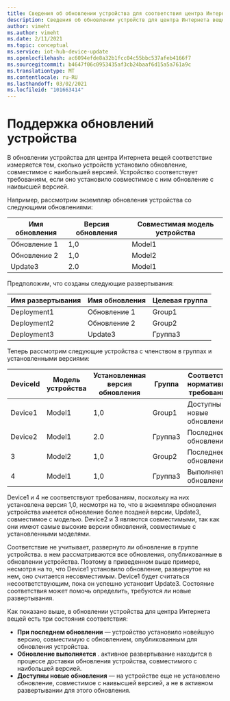 ```yaml
---
title: Сведения об обновлении устройства для соответствия центра Интернета вещей Azure | Документация Майкрософт
description: Сведения об обновлении устройств для центра Интернета вещей Azure с целью оценки соответствия.
author: vimeht
ms.author: vimeht
ms.date: 2/11/2021
ms.topic: conceptual
ms.service: iot-hub-device-update
ms.openlocfilehash: ac6094efde8a32b1fcc04c55bbc537afeb4166f7
ms.sourcegitcommit: b4647f06c0953435af3cb24baaf6d15a5a761a9c
ms.translationtype: MT
ms.contentlocale: ru-RU
ms.lasthandoff: 03/02/2021
ms.locfileid: "101663414"
---
```

# <a name="device-update-compliance"></a>Поддержка обновлений устройства

В обновлении устройства для центра Интернета вещей соответствие измеряется тем, сколько устройств установило обновление, совместимое с наибольшей версией. Устройство соответствует требованиям, если оно установило совместимое с ним обновление с наивысшей версией. 

Например, рассмотрим экземпляр обновления устройства со следующими обновлениями:

|Имя обновления|Версия обновления|Совместимая модель устройства|
|-----------|--------------|-----------------------|
|Обновление 1    |1,0    |Model1|
|Обновление 2    |1,0    |Model2|
|Update3    |2.0    |Model1|

Предположим, что созданы следующие развертывания:

|Имя развертывания    |Имя обновления    |Целевая группа|
|-----------|--------------|-------------------|
|Deployment1    |Обновление 1    |Group1|
|Deployment2    |Обновление 2    |Group2|
|Deployment3    |Update3    |Группа3|

Теперь рассмотрим следующие устройства с членством в группах и установленными версиями:

|DeviceId   |Модель устройства   |Установленная версия обновления|Группа |Соответствие нормативным требованиям|
|-----------|--------------|-----------------------|-----|---------|
|Device1    |Model1 |1,0    |Group1 |Доступны новые обновления</span>|
|Device2    |Model1 |2.0    |Группа3 |Последнее обновление|
|3    |Model2 |1,0    |Group2 |Последнее обновление|
|4    |Model1 |1,0    |Группа3 |Выполняется обновление|

Device1 и 4 не соответствуют требованиям, поскольку на них установлена версия 1,0, несмотря на то, что в экземпляре обновления устройства имеется обновление более поздней версии, Update3, совместимое с моделью. Device2 и 3 являются совместимыми, так как они имеют самые высокие версии обновлений, совместимые с установленными моделями.

Соответствие не учитывает, развернуто ли обновление в группе устройства. в нем рассматриваются все обновления, опубликованные в обновлении устройства. Поэтому в приведенном выше примере, несмотря на то, что Device1 установило обновление, развернутое на нем, оно считается несовместимым. Device1 будет считаться несоответствующим, пока он успешно установит Update3. Состояние соответствия может помочь определить, требуются ли новые развертывания. 

Как показано выше, в обновлении устройства для центра Интернета вещей есть три состояния соответствия:

*   **При последнем обновлении** — устройство установило новейшую версию, совместимую с обновлением, опубликованным для обновления устройства.
*   **Обновление выполняется** . активное развертывание находится в процессе доставки обновления устройства, совместимого с наибольшей версией.
*   **Доступны новые обновления** — на устройстве еще не установлено обновление, совместимое с наивысшей версией, а не в активном развертывании для этого обновления.
